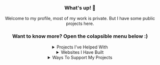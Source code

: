 <div align="center">
  <h3>What's up! 👋</h3>
  <p>Welcome to my profile, most of my work is private. But I have some public projects here.</p>

### Want to know more? Open the colapsible menu below :)

<details>
  <summary>Projects I've Helped With</summary>
  
[![ReadMe Card](https://github-readme-stats.vercel.app/api/pin/?username=nickspaargaren&repo=no-google)](https://github.com/nickspaargaren/no-google)
[![ReadMe Card](https://github-readme-stats.vercel.app/api/pin/?username=nickspaargaren&repo=no-amazon)](https://github.com/nickspaargaren/no-amazon)

</details>



<details>
  <summary>Websites I Have Built</summary> <br>
  
[![ReadMe Card](https://github-readme-stats.vercel.app/api/pin/?username=itsmat32143&repo=Bannedapps.uk)](https://github.com/itsmat32143/Bannedapps.uk)
[![ReadMe Card](https://github-readme-stats.vercel.app/api/pin/?username=itsmat32143&repo=Block)](https://github.com/itsmat32143/Block)
[![ReadMe Card](https://github-readme-stats.vercel.app/api/pin/?username=itsmat32143&repo=Trainingroomni)](https://github.com/itsmat32143/Trainingroomni)
[![ReadMe Card](https://github-readme-stats.vercel.app/api/pin/?username=itsmat32143&repo=Shop)](https://github.com/itsmat32143/Shop)


</details>



<details>
  <summary>Ways To Support My Projects</summary> <br>

[Buy Me A Beer](https://www.buymeacoffee.com/itsmat32143) <br>
[Paypal](https://paypal.com) <br> <br>

[Download Brave](https://brave.com/its458)
[Brave Rewards](https://brave.com/tip-with-brave/) <br>
[Basic Attention Token](1GygUYqU3hJtaTaeRFeGZsGdTezSognfLC) <br> <br>

[Bitcoin](1EGEucXT1sNQeDCfiFC8pFQ6VUXNZ6pyFy) <br>
[Dash](XsvhsQSp4EtthxhX1MV5bFM3QgE2TqVWWo) <br>
[Ether](1GygUYqU3hJtaTaeRFeGZsGdTezSognfLC) <br>
[Litecoin](1GygUYqU3hJtaTaeRFeGZsGdTezSognfLC) <br>
[Bitcoin Cash](1GygUYqU3hJtaTaeRFeGZsGdTezSognfLC) <br>
[Bitcoin Gold](1GygUYqU3hJtaTaeRFeGZsGdTezSognfLC) <br>
[XRP](1GygUYqU3hJtaTaeRFeGZsGdTezSognfLC) <br> <br>

</details>
















<!--
**itsmat32143/itsmat32143** is a ✨ _special_ ✨ repository because its `README.md` (this file) appears on your GitHub profile.

Here are some ideas to get you started:

- 🔭 I’m currently working on ...
- 🌱 I’m currently learning ...
- 👯 I’m looking to collaborate on ...
- 🤔 I’m looking for help with ...
- 💬 Ask me about ...
- 📫 How to reach me: ...
- 😄 Pronouns: ...
- ⚡ Fun fact: ...
-->
